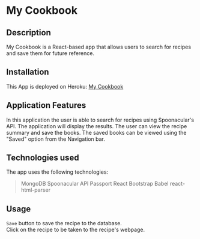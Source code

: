 # My Cookbook

## Description
My Cookbook is a React-based app that allows users to search for recipes and save them for future reference. 

## Installation
This App is deployed on Heroku: [My Cookbook](https://immense-chamber-63705.herokuapp.com/) 
<!-- Remember to change this -->

## Application Features
In this application the user is able to search for recipes using Spoonacular's API. The application will display the results. The user can view the recipe summary and save the books. The saved books can be viewed using the "Saved" option from the Navigation bar.

## Technologies used
The app uses the following technologies:

> MongoDB
> Spoonacular API
> Passport
> React
> Bootstrap
> Babel
> react-html-parser

## Usage
`Save` button to save the recipe to the database.<br>
Click on the recipe to be taken to the recipe's webpage.